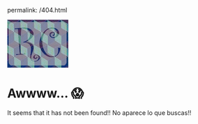 permalink: /404.html

![](/site/images/logoP.jpg)

# Awwww... :scream:

It seems that it has not been found!! No aparece lo que buscas!!
